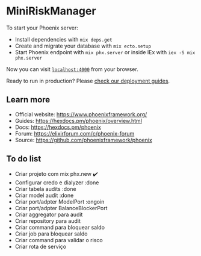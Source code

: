 # MiniRiskManager

To start your Phoenix server:

  * Install dependencies with `mix deps.get`
  * Create and migrate your database with `mix ecto.setup`
  * Start Phoenix endpoint with `mix phx.server` or inside IEx with `iex -S mix phx.server`

Now you can visit [`localhost:4000`](http://localhost:4000) from your browser.

Ready to run in production? Please [check our deployment guides](https://hexdocs.pm/phoenix/deployment.html).

## Learn more

  * Official website: https://www.phoenixframework.org/
  * Guides: https://hexdocs.pm/phoenix/overview.html
  * Docs: https://hexdocs.pm/phoenix
  * Forum: https://elixirforum.com/c/phoenix-forum
  * Source: https://github.com/phoenixframework/phoenix

## To do list

  * Criar projeto com mix phx.new :heavy_check_mark:
  * Configurar credo e dialyzer :done
  * Criar tabela audits :done
  * Criar model audit :done
  * Criar port/adpter ModelPort :ongoin
  * Criar port/adpter BalanceBlockerPort
  * Criar aggregator para audit
  * Criar repository para audit
  * Criar command para bloquear saldo
  * Criar job para bloquear saldo
  * Criar command para validar o risco
  * Criar rota de serviço